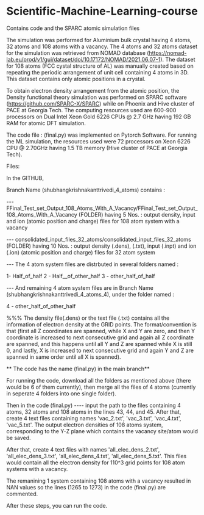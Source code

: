 # Scientific-Machine-Learning-course
Contains code and the SPARC atomic simulation files  

The simulation was performed for Aluminium bulk crystal having 4 atoms, 32 atoms and 108 atoms with a vacancy.
The 4 atoms and 32 atoms dataset for the simulation was retrieved from NOMAD database (https://nomad-lab.eu/prod/v1/gui/dataset/doi/10.17172/NOMAD/2021.06.07-1).
The dataset for 108 atoms (FCC cystal structure of AL) was manually created based on repeating the periodic arrangement of unit cell containing 4 atoms in 3D.
This dataset contains only atomic positions in a crystal.

To obtain electron density arrangement from the atomic position, the Density functional theory simulation was performed on SPARC software (https://github.com/SPARC-X/SPARC) while on Phoenix and Hive cluster of PACE at Georgia Tech.
The computing resources used are 600-900 processors on Dual Intel Xeon Gold 6226 CPUs @ 2.7 GHz having 192 GB RAM for atomic DFT simulation.

The code file : (final.py) was implemented on Pytorch Software. 
For running the ML simulation, the resources used were 72 processors on Xeon 6226 CPU @ 2.70GHz having 1.5 TB memory (Hive cluster of PACE at Georgia Tech).

Files:

In the GITHUB, 

Branch Name (shubhangkrishnakanttrivedi_4_atoms) contains : 

--- FFinal_Test_set_Output_108_Atoms_With_A_Vacancy/FFinal_Test_set_Output_108_Atoms_With_A_Vacancy  (FOLDER) having 5 Nos.  : output density, input and ion (atomic position and charge) files for 108 atom system with a vacancy 

--- consolidated_input_files_32_atoms/consolidated_input_files_32_atoms (FOLDER) having 10 Nos. : output density (.dens), (.txt), input (.inpt) and ion (.ion) (atomic position and charge) files for 32 atom system

--- The 4 atom system files are distrbuted in several folders named :

  1- Half_of_half
  2 - Half__of_other_half
  3 - other_half_of_half

--- And remaining 4 atom system files are in Branch Name (shubhangkrishnakanttrivedi_4_atoms_4), 
under the folder named : 

  4 - other_half_of_other_half


%%% The density file(.dens) or the text file (.txt) contains all the information of electron density at the GRID points. 
The format/convention is that (first all Z coordinates are spanned, while X and Y are zero, and then Y coordinate is increased to next consecutive grid and again all Z coordinate are spanned, and this happens until all Y and Z are spanned while X is still 0, and lastly, X is increased to next consecutive grid and again Y and Z are spanned in same order until all X is spanned).

**
The code has the name  (final.py)  in the main branch**


For running the code, download all the folders as mentioned above (there would be 6 of them currently), then merge all the files of 4 atoms (currently in seperate 4 folders into one single folder).

Then in the code (final.py) ---- input the path to the files containing 4 atoms, 32 atoms and 108 atoms in the lines 43, 44, and 45. After that, create 4 text files containing  names 'vac_2.txt', 'vac_3.txt', 'vac_4.txt', 'vac_5.txt'. The output electron densities of 108 atoms system, corresponding to the Y-Z plane which contains the vacancy site/atom would be saved.

After that, create 4 text files with names 'all_elec_dens_2.txt', 'all_elec_dens_3.txt', 'all_elec_dens_4.txt', 'all_elec_dens_5.txt'. This files would contain all the electron density for 110^3 grid points for 108 atom systems with a vacancy.

The remanining 1 system containing 108 atoms with a vacancy resulted in NAN values so the lines (1265 to 1273) in the code (final.py) are commented.

After these steps, you can run the code.

